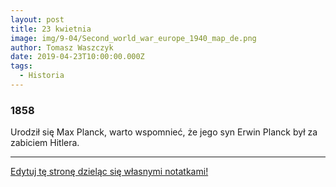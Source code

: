 ```yaml
---
layout: post
title: 23 kwietnia
image: img/9-04/Second_world_war_europe_1940_map_de.png
author: Tomasz Waszczyk
date: 2019-04-23T10:00:00.000Z
tags:
  - Historia
---
```


### 1858

Urodził się Max Planck, warto wspomnieć, że jego syn Erwin Planck był za zabiciem Hitlera.

---

<a href="https://github.com/TomaszWaszczyk/historia.waszczyk.com/edit/master/src/content/april-23.md" target="_blank">Edytuj tę stronę dzieląc się własnymi notatkami!</a>
